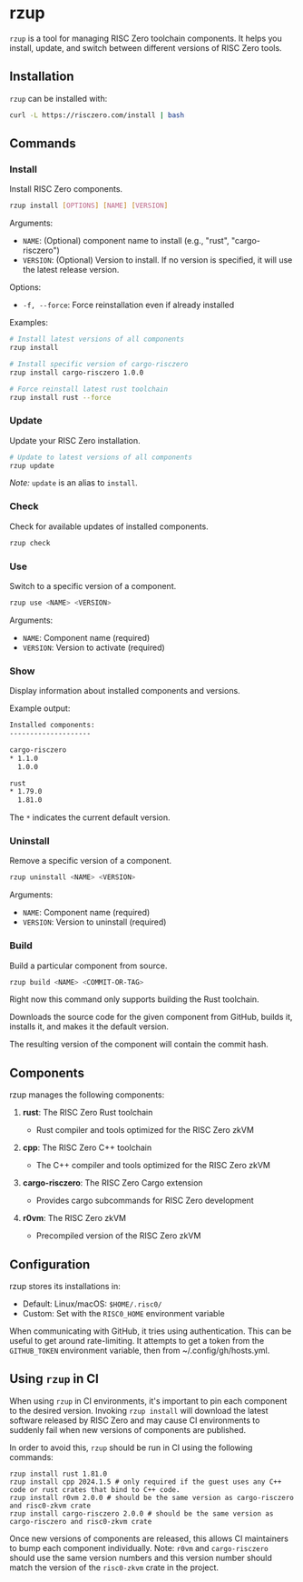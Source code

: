# rzup

`rzup` is a tool for managing RISC Zero toolchain components. It helps you install, update, and switch between different versions of RISC Zero tools.

## Installation

`rzup` can be installed with:

```sh
curl -L https://risczero.com/install | bash
```

## Commands

### Install

Install RISC Zero components.

```sh
rzup install [OPTIONS] [NAME] [VERSION]
```

Arguments:

- `NAME`: (Optional) component name to install (e.g., "rust", "cargo-risczero")
- `VERSION`: (Optional) Version to install. If no version is specified, it will use the latest release version.

Options:

- `-f, --force`: Force reinstallation even if already installed

Examples:

```sh
# Install latest versions of all components
rzup install

# Install specific version of cargo-risczero
rzup install cargo-risczero 1.0.0

# Force reinstall latest rust toolchain
rzup install rust --force
```

### Update

Update your RISC Zero installation.

```sh
# Update to latest versions of all components
rzup update
```

_Note:_ `update` is an alias to `install`.

### Check

Check for available updates of installed components.

```sh
rzup check
```

### Use

Switch to a specific version of a component.

```sh
rzup use <NAME> <VERSION>
```

Arguments:

- `NAME`: Component name (required)
- `VERSION`: Version to activate (required)

### Show

Display information about installed components and versions.

Example output:

```sh
Installed components:
--------------------

cargo-risczero
* 1.1.0
  1.0.0

rust
* 1.79.0
  1.81.0
```

The `*` indicates the current default version.

### Uninstall

Remove a specific version of a component.

```sh
rzup uninstall <NAME> <VERSION>
```

Arguments:

- `NAME`: Component name (required)
- `VERSION`: Version to uninstall (required)

### Build

Build a particular component from source.

```sh
rzup build <NAME> <COMMIT-OR-TAG>
```

Right now this command only supports building the Rust toolchain.

Downloads the source code for the given component from GitHub, builds it, installs it, and makes it
the default version.

The resulting version of the component will contain the commit hash.

## Components

rzup manages the following components:

1. **rust**: The RISC Zero Rust toolchain
   - Rust compiler and tools optimized for the RISC Zero zkVM

2. **cpp**: The RISC Zero C++ toolchain
   - The C++ compiler and tools optimized for the RISC Zero zkVM

3. **cargo-risczero**: The RISC Zero Cargo extension
   - Provides cargo subcommands for RISC Zero development

4. **r0vm**: The RISC Zero zkVM
    - Precompiled version of the RISC Zero zkVM

## Configuration

rzup stores its installations in:

- Default: Linux/macOS: `$HOME/.risc0/`
- Custom: Set with the `RISC0_HOME` environment variable

When communicating with GitHub, it tries using authentication. This can be useful to get around
rate-limiting. It attempts to get a token from the `GITHUB_TOKEN` environment variable, then from
~/.config/gh/hosts.yml.

## Using `rzup` in CI

When using `rzup` in CI environments, it's important to pin each component to
the desired version. Invoking `rzup install` will download the latest software
released by RISC Zero and may cause CI environments to suddenly fail when new
versions of components are published.

In order to avoid this, `rzup` should be run in CI using the following commands:

```
rzup install rust 1.81.0
rzup install cpp 2024.1.5 # only required if the guest uses any C++ code or rust crates that bind to C++ code.
rzup install r0vm 2.0.0 # should be the same version as cargo-risczero and risc0-zkvm crate
rzup install cargo-risczero 2.0.0 # should be the same version as cargo-risczero and risc0-zkvm crate
```

Once new versions of components are released, this allows CI maintainers to bump
each component individually. Note: `r0vm` and `cargo-risczero` should use the
same version numbers and this version number should match the version of the
`risc0-zkvm` crate in the project.
